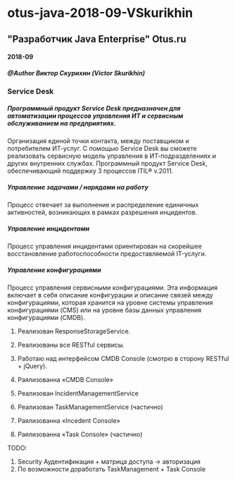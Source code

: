 # otus-java-2018-09-VSkurikhin
## "Разработчик Java Enterprise" Otus.ru

#### 2018-09
##### @Author Виктор Скурихин (Victor Skurikhin)

### Service Desk
##### Программный продукт Service Desk предназначен для автоматизации процессов управления ИТ и сервисным обслуживанием на предприятиях.
Организация единой точки контакта, между поставщиком и потребителем ИТ-услуг.
С помощью Service Desk вы сможете реализовать сервисную модель управления в ИТ-подразделениях и других внутренних службах.
Программный продукт Service Desk, обеспечивающий поддержку 3 процессов ITIL® v.2011.

##### Управление задачами / нарядами на работу 
Процесс отвечает за выполнение и распределение единичных активностей, возникающих в рамках разрешения инцидентов.

##### Управление инцидентами
Процесс управления инцидентами ориентирован на скорейшее восстановление работоспособности предоставляемой IT-услуги.

##### Управление конфигурациями
Процесс управления сервисными конфигурациями.
Эта информация включает в себя описание конфигурации и описание связей между конфигурациями, которая хранится на уровне системы управления конфигурациями (CMS) или на уровне базы данных управления конфигурациями (CMDB).

1. Реализован ResponseStorageService.
2. Реализованы все RESTful сервисы.
3. Работаю над интерфейсом CMDB Console (смотрю в сторону RESTful + jQuery).

1. Раялизованна «CMDB Console»
2. Реализован IncidentManagementService
3. Реализован TaskManagementService (частично)
4. Раялизованна «Incedent Console»
5. Раялизованна «Task Console» (частично)

TODO:
1. Security Аудентификация + матрица доступа -> авторизация
2. По возможности доработать TaskManagement + Task Console
